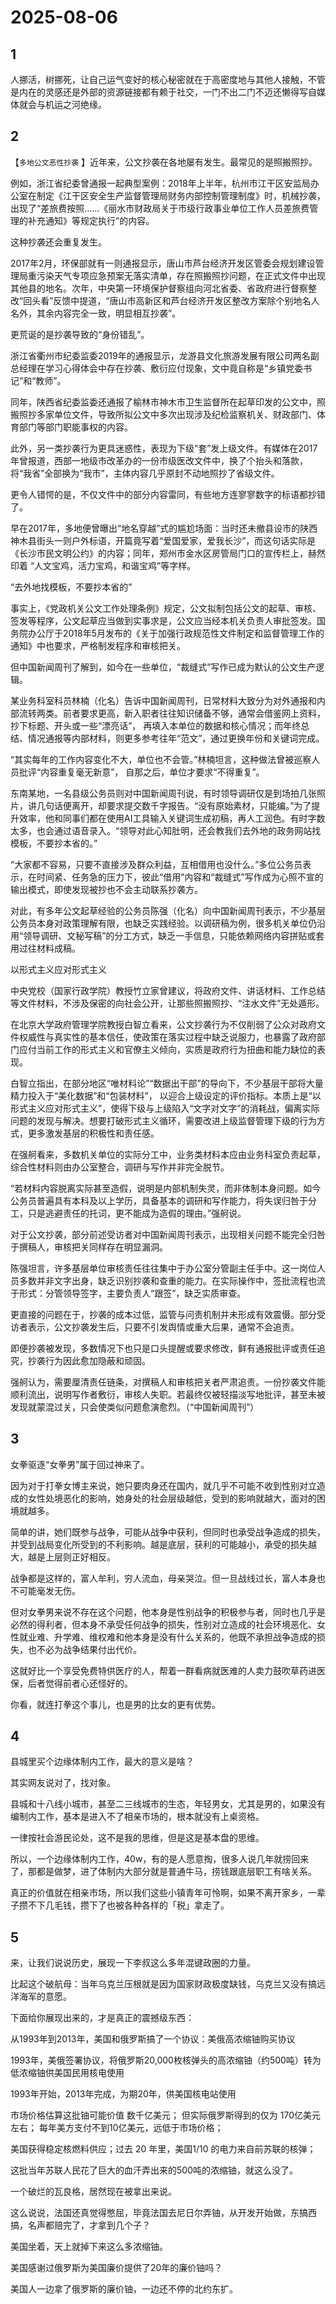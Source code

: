 # 2025-08-06

## 1

人挪活，树挪死，让自己运气变好的核心秘密就在于高密度地与其他人接触，不管是内在的灵感还是外部的资源链接都有赖于社交，一门不出二门不迈还懒得写自媒体就会与机运之河绝缘。 ​​​

## 2

【`多地公文恶性抄袭` 】近年来，公文抄袭在各地屡有发生。最常见的是照搬照抄。

例如，浙江省纪委曾通报一起典型案例：2018年上半年，杭州市江干区安监局办公室在制定《江干区安全生产监督管理局财务内部控制管理制度》时，机械抄袭，出现了“差旅费按照……《丽水市财政局关于市级行政事业单位工作人员差旅费管理的补充通知》等规定执行”的内容。

这种抄袭还会重复发生。

2017年2月，环保部就有一则通报显示，唐山市芦台经济开发区管委会规划建设管理局重污染天气专项应急预案无落实清单，存在照搬照抄问题，在正式文件中出现其他县的地名。次年，中央第一环境保护督察组向河北省委、省政府进行督察整改“回头看”反馈中提道，“唐山市高新区和芦台经济开发区整改方案除个别地名人名外，其余内容完全一致，明显相互抄袭”。

更荒诞的是抄袭导致的“身份错乱”。

浙江省衢州市纪委监委2019年的通报显示，龙游县文化旅游发展有限公司两名副总经理在学习心得体会中存在抄袭、敷衍应付现象，文中竟自称是“乡镇党委书记”和“教师”。  

同年，陕西省纪委监委还通报了榆林市神木市卫生监督所在起草印发的公文中，照搬照抄多家单位文件，导致所拟公文中多次出现涉及纪检监察机关、财政部门、体育部门等部门职能事权的内容。

此外，另一类抄袭行为更具迷惑性，表现为下级“套”发上级文件。有媒体在2017年曾报道，西部一地级市改革办的一份市级医改文件中，换了个抬头和落款，将“我省”全部换为“我市”，主体内容几乎原封不动地照抄了省级文件。

更令人错愕的是，不仅文件中的部分内容雷同，有些地方连寥寥数字的标语都抄错了。

早在2017年，多地便曾曝出“地名穿越”式的尴尬场面：当时还未撤县设市的陕西神木县街头一则户外标语，开篇竟写着“爱国爱家，爱我长沙”，而这句话实际是《长沙市民文明公约》的内容；同年，郑州市金水区房管局门口的宣传栏上，赫然印着 “人文宝鸡，活力宝鸡，和谐宝鸡”等字样。

“去外地找模板，不要抄本省的”

事实上，《党政机关公文工作处理条例》规定，公文拟制包括公文的起草、审核、签发等程序，公文起草应当做到实事求是，公文应当经本机关负责人审批签发。国务院办公厅于2018年5月发布的《关于加强行政规范性文件制定和监督管理工作的通知》中也要求，严格制发程序和审核把关。

但中国新闻周刊了解到，如今在一些单位，“裁缝式”写作已成为默认的公文生产逻辑。

某业务科室科员林楠（化名）告诉中国新闻周刊，日常材料大致分为对外通报和内部流转两类。前者要求更高，新入职者往往知识储备不够，通常会借鉴网上资料，抄下标题、开头或一些“漂亮话”， 再填入本单位的数据和核心情况；而年终总结、情况通报等内部材料，则更多参考往年“范文”，通过更换年份和关键词完成。

“其实每年的工作内容变化不大，单位也不会管。”林楠坦言，这种做法曾被巡察人员批评“内容重复毫无新意”， 自那之后，单位才要求“不得重复”。

东南某地，一名县级公务员则对中国新闻周刊说，有时领导调研仅是到场拍几张照片，讲几句话便离开，却要求提交数千字报告。“没有原始素材，只能编。”为了提升效率，他和同事们都在使用AI工具输入关键词生成初稿，再人工润色。有时字数太多，也会通过语音录入。“领导对此心知肚明，还会教我们去外地的政务网站找模板，不要抄本省的。”

“大家都不容易，只要不直接涉及群众利益，互相借用也没什么。”多位公务员表示，在时间紧、任务急的压力下，彼此“借用”内容和“裁缝式”写作成为心照不宣的输出模式，即使发现被抄也不会主动联系抄袭方。

对此，有多年公文起草经验的公务员陈强（化名）向中国新闻周刊表示，不少基层公务员本身对政策理解有限，也缺乏实践经验。以调研稿为例，很多机关单位仍沿用“领导调研、文秘写稿”的分工方式，缺乏一手信息，只能依赖网络内容拼贴或套用过往材料成稿。

以形式主义应对形式主义

中央党校（国家行政学院）教授竹立家曾建议，将政府文件、讲话材料、工作总结等文件材料，不涉及保密的向社会公开，让那些照搬照抄、“注水文件”无处遁形。

在北京大学政府管理学院教授白智立看来，公文抄袭行为不仅削弱了公众对政府文件权威性与真实性的基本信任，使政策在落实过程中缺乏说服力，也暴露了政府部门应付当前工作的形式主义和官僚主义倾向，实质是政府行为扭曲和能力缺位的表现。

白智立指出，在部分地区“唯材料论”“数据出干部”的导向下，不少基层干部将大量精力投入于“美化数据”和“包装材料”， 以迎合上级设定的评价指标。本质上是“以形式主义应对形式主义”，使得下级与上级陷入“文字对文字”的消耗战，偏离实际问题的发现与解决。想要打破形式主义循环，需要改进上级监督管理下级的行为方式，更多激发基层的积极性和责任感。

在强舸看来，多数机关单位的实际分工中，业务类材料本应由业务科室负责起草，综合性材料则由办公室整合，调研与写作并非完全脱节。

“若材料内容脱离实际甚至造假，说明是内部机制失灵，而非体制本身问题。如今公务员普遍具有本科及以上学历，具备基本的调研和写作能力，将失误归咎于分工，只是逃避责任的托词，更不能成为造假的理由。”强舸说。

对于公文抄袭，部分前述受访者对中国新闻周刊表示，出现相关问题不能完全归咎于撰稿人，审核把关同样存在明显漏洞。

陈强坦言，许多基层单位审核责任往往集中于办公室分管副主任手中。这一岗位人员多数并非文字出身，缺乏识别抄袭和查重的能力。在实际操作中，签批流程也流于形式：分管领导签字，主要负责人“跟签”，缺乏实质审查。

更直接的问题在于，抄袭的成本过低，监管与问责机制并未形成有效震慑。部分受访者表示，公文抄袭发生后，只要不引发舆情或重大后果，通常不会追责。

即便抄袭被发现，多数情况下也只是口头提醒或要求修改，鲜有通报批评或责任追究，抄袭行为因此愈加隐蔽和顽固。

强舸认为，需要厘清责任链条，对撰稿人和审核把关者严肃追责。一份抄袭文件能顺利流出，说明写作者敷衍，审核人失职。若最终仅被轻描淡写地批评，甚至未被发现就蒙混过关，只会使类似问题愈演愈烈。（“中国新闻周刊”）

## 3

女拳驱逐“女拳男”属于回过神来了。

因为对于打拳女博主来说，她只要肉身还在国内，就几乎不可能不收到性别对立造成的女性处境恶化的影响，她身处的社会层级越低，受到的影响就越大，面对的困境就越多。

简单的讲，她们既参与战争，可能从战争中获利，但同时也承受战争造成的损失，并受到战局变化所受到的不利影响。越是底层，获利的可能越小，承受的损失越大，越是上层则正好相反。

战争都是这样的，富人牟利，穷人流血，母亲哭泣。但一旦战线过长，富人本身也不可能毫发无伤。

但对女拳男来说不存在这个问题，他本身是性别战争的积极参与者，同时也几乎是必然的得利者，但本身不承受任何战争的损失，性别对立造成的社会环境恶化、女性就业难、升学难、维权难和他本身是没有什么关系的，他既不承担战争造成的损失，也不必为战争结果付出代价。

这就好比一个享受免费特供医疗的人，帮着一群看病就医难的人卖力鼓吹草药进医保，后者觉得前者心还怪好的。

你看，就连打拳这个事儿，也是男的比女的更有优势。

## 4

县城里买个边缘体制内工作，最大的意义是啥？

其实网友说对了，找对象。

县城和十八线小城市，甚至二三线城市的生态，年轻男女，尤其是男的，如果没有编制内工作，基本是进入不了相亲市场的，根本就没有上桌资格。

一律按社会游民论处，这不是我的思维，但是这是基本盘的思维。

所以，一个边缘体制内工作，40w，有的是人愿意掏，很多人说几年就捞回来了，那都是做梦，进了体制内大部分就是普通牛马，捞钱跟底层职工有啥关系。

真正的价值就在相亲市场，所以我们这些小镇青年可怜啊，如果不离开家乡，一辈子攒不下几毛钱，攒下了也被各种各样的「税」拿走了。

## 5

来，让我们说说历史，展现一下李叔这么多年混键政圈的力量。

比起这个破航母：当年乌克兰压根就是因为国家财政极度缺钱，乌克兰又没有搞远洋海军的意愿。

下面给你展现出来的，才是真正的震撼级东西：

从1993年到2013年，美国和俄罗斯搞了一个协议：美俄高浓缩铀购买协议

1993年，美俄签署协议，将俄罗斯20,000枚核弹头的高浓缩铀（约500吨）转为低浓缩铀供美国民用核电使用

1993年开始，2013年完成，为期20年，供美国核电站使用

市场价格估算这批铀可能价值 数千亿美元； 但实际俄罗斯得到的仅为 170亿美元左右； 每年美方支付不到10亿美元，远低于市场价格；

美国获得稳定核燃料供应；过去 20 年里，美国1/10 的电力来自前苏联的核弹；

这批当年苏联人民花了巨大的血汗弄出来的500吨的浓缩铀，就这么没了。

一个破烂的瓦良格，居然现在被拿出来说。

这么说说，法国还真觉得憋屈，毕竟法国去尼日尔弄铀，从开发开始做，东搞西搞，名声都赔完了，才拿到几个子？

美国坐着，天上就掉下来这么多浓缩铀。

美国感谢过俄罗斯为美国廉价提供了20年的廉价铀吗？

美国人一边拿了俄罗斯的廉价铀，一边还不停的北约东扩。

